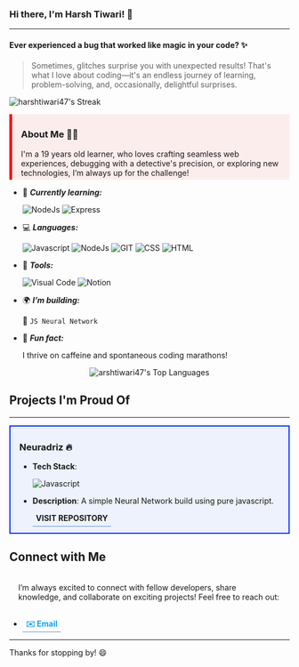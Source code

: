 ### Hi there, I'm Harsh Tiwari! 👋
---

 #### Ever experienced a bug that worked like magic in your code? ✨  
> Sometimes, glitches surprise you with unexpected results! That's what I love about coding—it's an endless journey of learning, problem-solving, and, occasionally, delightful surprises. 

![harshtiwari47's Streak](https://github-readme-streak-stats.herokuapp.com/?user=harshtiwari47&theme=vue-dark&hide_border=true)

<div style="background: #f46b6b1b; border-left: 5px solid #ff0000; padding: 4px 16px;">
<h3>About Me 🙋🏻</h3>
I'm a 19 years old learner, who loves crafting seamless web experiences, debugging with a detective's precision, or exploring new technologies, I’m always up for the challenge! 
</div>

- 🌱 ***Currently learning:***

   ![NodeJs](https://camo.githubusercontent.com/5246dafa982b85a26dac4082847dfdaa6a7c134064497ea8c4d1553a5eed82fc/68747470733a2f2f696d672e736869656c64732e696f2f62616467652f4e6f64652e6a732d3433383533442e7376673f7374796c653d666f722d7468652d6261646765266c6f676f3d6e6f64652e6a73266c6f676f436f6c6f723d7768697465) ![Express](https://camo.githubusercontent.com/f9270522d3dda13b2f504ebb8629a334d474b6f5d2191d2307922b6c7c52d70a/68747470733a2f2f696d672e736869656c64732e696f2f62616467652f457870726573732e6a732d3430344435393f7374796c653d666f722d7468652d6261646765266c6f676f3d65787072657373266c6f676f436f6c6f723d7768697465)
- 💻 ***Languages:***

   ![Javascript](https://camo.githubusercontent.com/d10abfab8c57e464869979db2ceb752bfc243e7158b9ae8433223a6936de8214/68747470733a2f2f696d672e736869656c64732e696f2f62616467652f4a6176615363726970742d4637444631452e7376673f7374796c653d666f722d7468652d6261646765266c6f676f3d6a617661736372697074266c6f676f436f6c6f723d7768697465) ![NodeJs](https://camo.githubusercontent.com/5246dafa982b85a26dac4082847dfdaa6a7c134064497ea8c4d1553a5eed82fc/68747470733a2f2f696d672e736869656c64732e696f2f62616467652f4e6f64652e6a732d3433383533442e7376673f7374796c653d666f722d7468652d6261646765266c6f676f3d6e6f64652e6a73266c6f676f436f6c6f723d7768697465) ![GIT](https://camo.githubusercontent.com/b0fb9ad6573ab51d6f22e6fcee7089903fc245c8ef5721219e061a223477e0ad/68747470733a2f2f696d672e736869656c64732e696f2f62616467652f4749542d4534344333303f7374796c653d666f722d7468652d6261646765266c6f676f3d676974266c6f676f436f6c6f723d7768697465) ![CSS](https://camo.githubusercontent.com/ec2339aa1cdac257b83b0cb232eea54fc0cd6667602aedd8149e92b006d08ba8/68747470733a2f2f696d672e736869656c64732e696f2f62616467652f2d435353332d3135373242363f7374796c653d666f722d7468652d6261646765266c6f676f3d63737333) ![HTML](https://camo.githubusercontent.com/644fba7a146fde5261f5bdf1bda367950bf16cdcac8a8fccc7dd5482a3c25d2a/68747470733a2f2f696d672e736869656c64732e696f2f62616467652f2d48544d4c352d4533344632363f7374796c653d666f722d7468652d6261646765266c6f676f3d68746d6c35266c6f676f436f6c6f723d7768697465)
- 🔧 ***Tools:***

   ![Visual Code](https://camo.githubusercontent.com/97e77bb8ef2cb06bce18bd7d7979c4f9a1578e16c68c029908d6e04d14d6086e/68747470733a2f2f696d672e736869656c64732e696f2f62616467652f56697375616c5f53747564696f5f436f64652d3030373844343f7374796c653d666f722d7468652d6261646765266c6f676f3d76697375616c25323073747564696f253230636f6465266c6f676f436f6c6f723d7768697465) ![Notion](https://camo.githubusercontent.com/a0e4503e87270c05c76e1b69e7f68169b8323e1096b0febbabf4a2d988827100/68747470733a2f2f696d672e736869656c64732e696f2f62616467652f4e6f74696f6e2d3030303030303f7374796c653d666f722d7468652d6261646765266c6f676f3d6e6f74696f6e266c6f676f436f6c6f723d7768697465)
- 🌍 ***I’m building:***

   🤖 `JS Neural Network`
- 📖 ***Fun fact:***

   I thrive on caffeine and spontaneous coding marathons!

<p style="display: grid; place-items: center;">
<img alt="arshtiwari47's Top Languages" src="https://github-readme-stats.vercel.app/api/top-langs/?username=harshtiwari47&theme=vue-dark&show_icons=true&hide_border=true&layout=compact">
</p>

## Projects I'm Proud Of
--- 
<div style="background: #6b96f41b; border: 2px solid #002dff; padding: 4px 16px;">
<h3>Neuradriz 🔥</h3>

- <b>Tech Stack</b>:
  
  ![Javascript](https://camo.githubusercontent.com/d10abfab8c57e464869979db2ceb752bfc243e7158b9ae8433223a6936de8214/68747470733a2f2f696d672e736869656c64732e696f2f62616467652f4a6176615363726970742d4637444631452e7376673f7374796c653d666f722d7468652d6261646765266c6f676f3d6a617661736372697074266c6f676f436f6c6f723d7768697465)
- <b>Description</b>: A simple Neural Network build using pure javascript.

   <a style="text-decoration: none; padding: 6px; border-bottom: 1px solid #628dd8" href="https://github.com/harshtiwari47/neuradriz"><b>VISIT REPOSITORY</b></a>

</div>

## Connect with Me
<p style="padding: 16px">
I’m always excited to connect with fellow developers, share knowledge, and collaborate on exciting projects! Feel free to reach out:
<p>

-    <a style="text-decoration: none; padding: 6px; border-bottom: 1px solid #628dd8; color: #0ba0f5" href="mailto:hrsri.x@gmail.com"><b>✉️ Email</b></a>

---

Thanks for stopping by! 😄